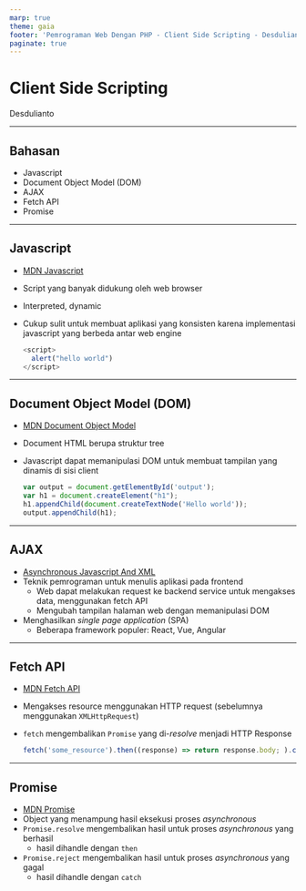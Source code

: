 ```yaml
---
marp: true
theme: gaia
footer: 'Pemrograman Web Dengan PHP - Client Side Scripting - Desdulianto'
paginate: true
---
```

<!-- _paginate: skip -->
# Client Side Scripting

Desdulianto

---

## Bahasan

* Javascript
* Document Object Model (DOM)
* AJAX
* Fetch API
* Promise

---

## Javascript

* [MDN Javascript](https://developer.mozilla.org/en-US/docs/Web/JavaScript)
* Script yang banyak didukung oleh web browser
* Interpreted, dynamic
* Cukup sulit untuk membuat aplikasi yang konsisten karena implementasi javascript yang berbeda antar web engine

  ```javascript
  <script>
    alert("hello world")
  </script>
  ```

---

## Document Object Model (DOM)

* [MDN Document Object Model](https://developer.mozilla.org/en-US/docs/Web/API/Document_Object_Model)
* Document HTML berupa struktur tree
* Javascript dapat memanipulasi DOM untuk membuat tampilan yang dinamis di sisi client

  ```javascript
  var output = document.getElementById('output');
  var h1 = document.createElement("h1");
  h1.appendChild(document.createTextNode('Hello world'));
  output.appendChild(h1);
  ```

---

## AJAX

* [Asynchronous Javascript And XML](https://developer.mozilla.org/en-US/docs/Glossary/AJAX)
* Teknik pemrograman untuk menulis aplikasi pada frontend
  * Web dapat melakukan request ke backend service untuk mengakses data, menggunakan fetch API
  * Mengubah tampilan halaman web dengan memanipulasi DOM
* Menghasilkan *single page application* (SPA) 
  * Beberapa framework populer: React, Vue, Angular

---

## Fetch API

* [MDN Fetch API](https://developer.mozilla.org/en-US/docs/Web/API/Fetch_API)
* Mengakses resource menggunakan HTTP request (sebelumnya menggunakan `XMLHttpRequest`)
* `fetch` mengembalikan `Promise` yang di-*resolve* menjadi HTTP Response

  ```javascript
  fetch('some_resource').then((response) => return response.body; ).catch((error) => alert(error); );
  ```

---

## Promise

* [MDN Promise](https://developer.mozilla.org/en-US/docs/Web/JavaScript/Reference/Global_Objects/Promise)
* Object yang menampung hasil eksekusi proses *asynchronous*
* `Promise.resolve` mengembalikan hasil untuk proses *asynchronous* yang berhasil
  * hasil dihandle dengan `then`
* `Promise.reject` mengembalikan hasil untuk proses *asynchronous* yang gagal
  * hasil dihandle dengan `catch`

